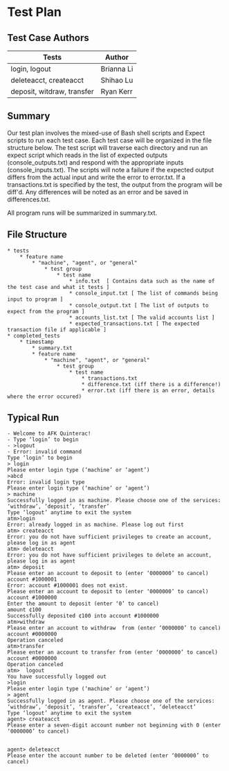 # Test Plan

## Test Case Authors
| Tests                        | Author         |
| ---------------------------- | -------------- |
| login, logout                | Brianna Li     |
| deleteacct, createacct       | Shihao Lu      |
| deposit, witdraw, transfer   | Ryan Kerr      |

## Summary
Our test plan involves the mixed-use of Bash shell scripts and Expect scripts to run each test case. Each test case will be organized in the file structure below. The test script will traverse each directory and run an expect script which reads in the list of expected outputs (console_outputs.txt) and respond with the appropriate inputs (console_inputs.txt). The scripts will note a failure if the expected output differs from the actual input and write the error to error.txt. If a transactions.txt is specified by the test, the output from the program will be diff'd. Any differences will be noted as an error and be saved in differences.txt.

All program runs will be summarized in summary.txt.

## File Structure
	* tests
		* feature name
			* "machine", "agent", or "general"
				* test group
					* test name
						* info.txt  [ Contains data such as the name of the test case and what it tests ]
						* console_input.txt [ The list of commands being input to program ]
						* console_output.txt [ The list of outputs to expect from the program ]
						* accounts_list.txt [ The valid accounts list ]
						* expected_transactions.txt [ The expected transaction file if applicable ]
	* completed_tests
		* timestamp
			* summary.txt
			* feature name
				* "machine", "agent", or "general"
					* test group
						* test name
							* transactions.txt
							* difference.txt (iff there is a difference!)
							* error.txt (iff there is an error, details where the error occured)
  

## Typical Run
```
- Welcome to AFK Quinterac!
- Type ‘login’ to begin
- >logout
- Error: invalid command
Type ‘login’ to begin
> login
Please enter login type (‘machine’ or ‘agent’)
>abcd
Error: invalid login type
Please enter login type (‘machine’ or ‘agent’)
> machine
Successfully logged in as machine. Please choose one of the services: ‘withdraw’, ‘deposit’, ‘transfer’
Type ‘logout’ anytime to exit the system
atm>login
Error: already logged in as machine. Please log out first
atm> createacct
Error: you do not have sufficient privileges to create an account, please log in as agent 
atm> deleteacct
Error: you do not have sufficient privileges to delete an account, please log in as agent
atm> deposit
Please enter an account to deposit to (enter ‘0000000’ to cancel)
account #1000001
Error: account #1000001 does not exist.
Please enter an account to deposit to (enter ‘0000000’ to cancel)
account #1000000
Enter the amount to deposit (enter ‘0’ to cancel)
amount ¢100
Successfully deposited ¢100 into account #1000000
atm>withdraw
Please enter an account to withdraw  from (enter ‘0000000’ to cancel)
account #0000000
Operation canceled
atm>transfer
Please enter an account to transfer from (enter ‘0000000’ to cancel)
account #0000000
Operation canceled
atm>  logout
You have successfully logged out
>login
Please enter login type (‘machine’ or ‘agent’)
> agent
Successfully logged in as agent. Please choose one of the services: ‘withdraw’, ‘deposit’, ‘transfer’, ‘createacct’, ‘deleteacct’
Type ‘logout’ anytime to exit the system
agent> createacct
Please enter a seven-digit account number not beginning with 0 (enter ‘0000000’ to cancel)


agent> deleteacct
Please enter the account number to be deleted (enter ‘0000000’ to cancel)
```
